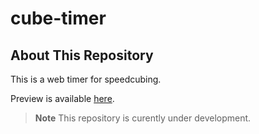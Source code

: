 # cube-timer

## About This Repository

This is a web timer for speedcubing.

Preview is available [here](https://yuh25jp.github.io/cube-timer).

> **Note**
> This repository is curently under development.